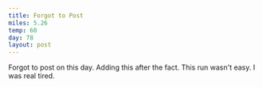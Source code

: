 ```yaml
---
title: Forgot to Post
miles: 5.26
temp: 60
day: 78
layout: post
---
```


Forgot to post on this day. Adding this after the fact. This run wasn't easy. I was real tired.